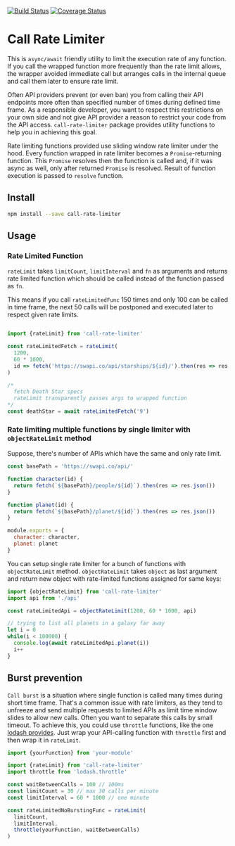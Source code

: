 [![Build Status](https://travis-ci.org/ujenjt/call-rate-limiter.svg?branch=master)](https://travis-ci.org/ujenjt/call-rate-limiter)
[![Coverage Status](https://coveralls.io/repos/github/ujenjt/call-rate-limiter/badge.svg?branch=master)](https://coveralls.io/github/ujenjt/call-rate-limiter?branch=master)

# Call Rate Limiter

This is `async/await` friendly utility to limit the execution rate of any function. If you call the wrapped function more frequently than the rate limit allows, the wrapper avoided immediate call but arranges calls in the internal queue and call them later to ensure rate limit.

Often API providers prevent (or even ban) you from calling their API endpoints more often than specified number of times during defined time frame. As a responsible developer, you want to respect this restrictions on your own side and not give API provider a reason to restrict your code from the API access. `call-rate-limiter` package provides utility functions to help you in achieving this goal.

Rate limiting functions provided use sliding window rate limiter under the hood. Every function wrapped in rate limiter becomes a `Promise`-returning function. This `Promise` resolves then the function is called and, if it was async as well, only after returned `Promise` is resolved. Result of function execution is passed to `resolve` function.

## Install

```bash
npm install --save call-rate-limiter
```

## Usage
### Rate Limited Function

`rateLimit` takes `limitCount`, `limitInterval` and `fn` as arguments and returns rate limited function which should be called instead of the function passed as `fn`.

This means if you call `rateLimitedFunc` 150 times and only 100 can be called in time frame, the next 50 calls will be postponed and executed later to respect given rate limits.

```javascript

import {rateLimit} from 'call-rate-limiter'

const rateLimitedFetch = rateLimit(
  1200,
  60 * 1000,
  id => fetch('https://swapi.co/api/starships/${id}/').then(res => res.json())
)

/*
  fetch Death Star specs
  rateLimit transparently passes args to wrapped function
*/
const deathStar = await rateLimitedFetch('9')
```

### Rate limiting multiple functions by single limiter with `objectRateLimit` method

Suppose, there's number of APIs which have the same and only rate limit.

```javascript
const basePath = 'https://swapi.co/api/'

function character(id) {
  return fetch(`${basePath}/people/${id}`).then(res => res.json())
}

function planet(id) {
  return fetch(`${basePath}/planet/${id}`).then(res => res.json())
}

module.exports = {
  character: character,
  planet: planet
}
```

You can setup single rate limiter for a bunch of functions with `objectRateLimit` method. `objectRateLimit` takes `object` as last argument and return new object with rate-limited functions assigned for same keys:

```javascript
import {objectRateLimit} from 'call-rate-limiter'
import api from './api'

const rateLimitedApi = objectRateLimit(1200, 60 * 1000, api)

// trying to list all planets in a galaxy far away
let i = 0
while(i < 100000) {
  console.log(await rateLimitedApi.planet(i))
  i++
}
```

## Burst prevention

`Call burst` is a situation where single function is called many times during short time frame. That's a common issue with rate limiters, as they tend to unfreeze and send multiple requests to limited APIs as limit time window slides to allow new calls. Often you want to separate this calls by small timeout. To achieve this, you could use `throttle` functions, like the one [lodash provides](https://lodash.com/docs/4.17.10#throttle). Just wrap your API-calling function with `throttle` first and then wrap it in `rateLimit`.

```javascript
import {yourFunction} from 'your-module'

import {rateLimit} from 'call-rate-limiter'
import throttle from 'lodash.throttle'

const waitBetweenCalls = 100 // 100ms
const limitCount = 30 // max 30 calls per minute
const limitInterval = 60 * 1000 // one minute

const rateLimitedNoBurstingFunc = rateLimit(
  limitCount,
  limitInterval,
  throttle(yourFunction, waitBetweenCalls)
)
```
